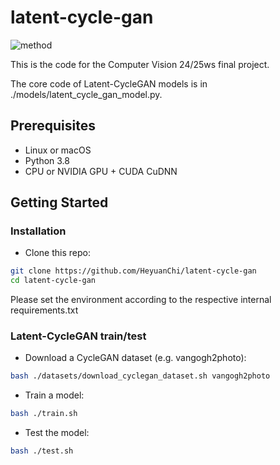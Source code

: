 # latent-cycle-gan

![method](.imgs/latent-cycle-gan.jpg)

This is the code for the Computer Vision 24/25ws final project.

The core code of Latent-CycleGAN models is in ./models/latent_cycle_gan_model.py.

## Prerequisites
- Linux or macOS
- Python 3.8
- CPU or NVIDIA GPU + CUDA CuDNN

## Getting Started
### Installation

- Clone this repo:
```bash
git clone https://github.com/HeyuanChi/latent-cycle-gan
cd latent-cycle-gan
```
Please set the environment according to the respective internal requirements.txt

### Latent-CycleGAN train/test
- Download a CycleGAN dataset (e.g. vangogh2photo):
```bash
bash ./datasets/download_cyclegan_dataset.sh vangogh2photo
```
- Train a model:
```bash
bash ./train.sh
```

- Test the model:
```bash
bash ./test.sh
```